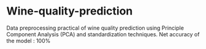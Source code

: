 # Wine-quality-prediction
Data preprocessing practical of wine quality prediction using Principle Component Analysis (PCA) and standardization techniques.
Net accuracy of the model : 100%
